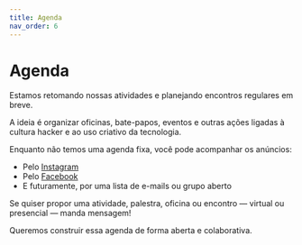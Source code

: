 ```yaml
---
title: Agenda
nav_order: 6
---
```


# Agenda

Estamos retomando nossas atividades e planejando encontros regulares em breve.

A ideia é organizar oficinas, bate-papos, eventos e outras ações ligadas à cultura hacker e ao uso criativo da tecnologia.

Enquanto não temos uma agenda fixa, você pode acompanhar os anúncios:

- Pelo [Instagram](https://instagram.com/teresinahc)
- Pelo [Facebook](https://facebook.com/TeresinaHC)
- E futuramente, por uma lista de e-mails ou grupo aberto

Se quiser propor uma atividade, palestra, oficina ou encontro — virtual ou presencial — manda mensagem!

Queremos construir essa agenda de forma aberta e colaborativa.
